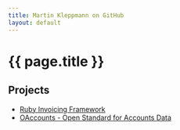 ```yaml
---
title: Martin Kleppmann on GitHub
layout: default
---
```


{{ page.title }}
================

Projects
--------

* [Ruby Invoicing Framework](http://ept.github.com/invoicing/)
* [OAccounts - Open Standard for Accounts Data](http://ept.github.com/oaccounts/)

